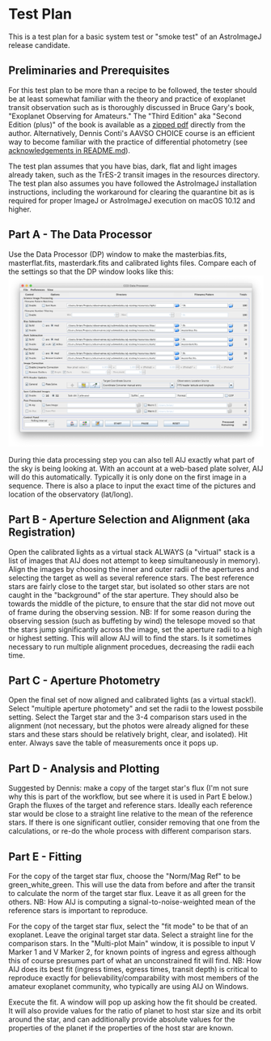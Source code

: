 Test Plan
=========

This is a test plan for a basic system test or "smoke test"
of an AstroImageJ release candidate.

Preliminaries and Prerequisites
-------------------------------

For this test plan to be more than a recipe to be followed,
the tester should be at least somewhat familiar with the theory and
practice of exoplanet transit observation such as is thoroughly discussed
in Bruce Gary's book, "Exoplanet Observing for Amateurs." The "Third
Edition" aka "Second Edition (plus)" of the book is available as a
[zipped pdf](http://brucegary.net/book_EOA/ExoplanetObservingAmateurs2ndEdition.zip)
directly from the author. Alternatively, Dennis Conti's AAVSO
CHOICE course is an efficient way to become familiar with the
practice of differential photometry (see
[acknowledgements in README.md](./README.md#acknowledgements)).

The test plan assumes that you have bias, dark, flat and light images
already taken, such as the TrES-2 transit images in the resources
directory. The test plan also assumes you have followed the
AstroImageJ installation instructions, including the workaround for
clearing the quarantine bit as is required for proper ImageJ or 
AstroImageJ execution on macOS 10.12 and higher.

Part A - The Data Processor
---------------------------

Use the Data Processor (DP) window to make the masterbias.fits,
masterflat.fits, masterdark.fits and calibrated lights files.
Compare each of the settings so that the DP window looks like
this: ![DP Window](./grabs/DP_Window.png)

During thie data processing step you can also tell AIJ
exactly what part of the sky is being looking at. With an account at a
web-based plate solver, AIJ will do this automatically. Typically
it is only done on the first image in a sequence. There is also a
place to input the exact time of the pictures and location of the
observatory (lat/long).

Part B - Aperture Selection and Alignment (aka Registration)
------------------------------------------------------------

Open the calibrated lights as a virtual stack ALWAYS (a "virtual"
stack is a list of images that AIJ does not attempt to keep
simultaneously in memory). Align the images by choosing the inner and
outer radii of the apertures and selecting the target as well as
several reference stars. The best reference stars are fairly close to
the target star, but isolated so other stars are not caught in the
"background" of the star aperture. They should also be towards the
middle of the picture, to ensure that the star did not move out of
frame during the observing session. NB: If for some reason during the
observing session (such as buffeting by wind) the telesope moved so
that the stars jump significantly across the image, set the aperture
radii to a high or highest setting. This will allow AIJ will to find
the stars. Is it sometimes necessary to run multiple alignment
procedues, decreasing the radii each time.

Part C - Aperture Photometry
----------------------------

Open the final set of now aligned and calibrated lights (as a
virtual stack!). Select "multiple aperture photomety" and set the
radii to the lowest possbile setting. Select the Target star and the
3-4 comparison stars used in the alignment (not necessary, but the
photos were already aligned for these stars and these stars should be
relatively bright, clear, and isolated). Hit enter. Always save the
table of measurements once it pops up.

Part D - Analysis and Plotting
------------------------------

Suggested by Dennis: make a copy of the target star's flux (I'm not
sure why this is part of the workflow, but see where it is used in
Part E below.) Graph the fluxes of the target and reference
stars. Ideally each reference star would be close to a straight line
relative to the mean of the reference stars. If there is one
significant outlier, consider removing that one from the calculations,
or re-do the whole process with different comparison stars.

Part E - Fitting
----------------

For the copy of the target star flux, choose the "Norm/Mag Ref" to
be green_white_green. This will use the data from before and after the
transit to calculate the norm of the target star flux. Leave it as all
green for the others. NB: How AIJ is computing a
signal-to-noise-weighted mean of the reference stars is important to
reproduce.

For the copy of the target star flux, select the "fit mode" to be
that of an exoplanet. Leave the original target star data. Select a
straight line for the comparison stars. In the "Multi-plot Main"
window, it is possible to input V Marker 1 and V Marker 2, for known
points of ingress and egress although this of course presumes part of
what an unconstrained fit will find. NB: How AIJ does its best fit
(ingress times, egress times, transit depth) is critical to reproduce
exactly for believability/comparability with most members of the
amateur exoplanet community, who typically are using AIJ on Windows.

Execute the fit. A window will pop up asking how the fit should be
created. It will also provide values for the ratio of planet to host
star size and its orbit around the star, and can additionally provide
absolute values for the properties of the planet if the properties of
the host star are known.
